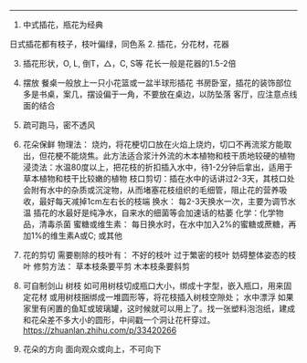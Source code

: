 ----------

1. 中式插花，瓶花为经典

日式插花都有枝子，枝叶偏绿，同色系
2. 插花，分花材，花器

3. 插花形状，O, L, 倒T，△，C, S等
花长一般是花器的1.5-2倍

4. 摆放
餐桌一般放上一只小花篮或一盆半球形插花
书房卧室，插花的装饰部位多是书桌，案几，摆设偏于一角，不要放在桌边，以防坠落
客厅，应注意点线面的结合

5. 疏可跑马，密不透风

6. 花朵保鲜
物理法： 烧灼，将花梗切口放在火焰上烧灼，切口不再流浆方能取出，但花梗不能烧焦。此方法适合浆汁外流的木本植物和枝干质地较硬的植物
浸烫法：水温80度以上，把花枝的折扣插入水中，待1-2分钟后拿出，适用于草本植物和枝干比较嫩的植物
枝口剪切：插在水中的话讲过2-3天，其枝口处会附有水中的杂质或沉淀物，从而堵塞花枝组织的毛细管，阻止花的营养吸收，最好每天减掉1cm左右长的枝端
换水：
每2-3天换水一次，主要为调节水温
插花的水最好是纯净水，自来水的细菌等会加速话的枯萎
化学：化学物品，清毒杀菌
蜜糖或维生素： 每日换水时，在水中加入2%的蜜糖或蔗糖，再加1%的维生素A或C; 或其他

7. 花的剪切
需要剔除的枝叶有：
不好的枝叶
过于繁密的枝叶
妨碍整体姿态的枝叶
修剪方法：
草本枝条要平剪
木本枝条要斜剪

8. 可自制剑山
树枝
如可用树枝切成瓶口大小，绑成十字型，嵌入瓶口，用来固定花材
或用树枝捆绑成一堆圆形等，将花枝插入树枝空隙处；
水中漂浮
如果家里有闲置的鱼缸或玻璃罐，这时候就可以用上了。找一张塑料泡泡纸，建成和花朵差不多大小的圆形，中间戳一个洞让花杆穿过。
https://zhuanlan.zhihu.com/p/33420266

9. 花朵的方向
面向观众或向上，不可向下




